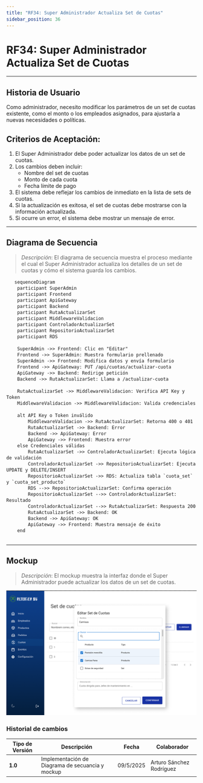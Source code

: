 ```yaml
---
title: "RF34: Super Administrador Actualiza Set de Cuotas"
sidebar_position: 36
---
```


# RF34: Super Administrador Actualiza Set de Cuotas

---

## Historia de Usuario

Como administrador, necesito modificar los parámetros de un set de cuotas existente, como el monto o los empleados asignados, para ajustarla a nuevas necesidades o políticas.

## **Criterios de Aceptación:**

1. El Super Administrador debe poder actualizar los datos de un set de cuotas.
2. Los cambios deben incluir:
   - Nombre del set de cuotas
   - Monto de cada cuota
   - Fecha límite de pago
3. El sistema debe reflejar los cambios de inmediato en la lista de sets de cuotas.
4. Si la actualización es exitosa, el set de cuotas debe mostrarse con la información actualizada.
5. Si ocurre un error, el sistema debe mostrar un mensaje de error.

---

## **Diagrama de Secuencia**

> _Descripción_: El diagrama de secuencia muestra el proceso mediante el cual el Super Administrador actualiza los detalles de un set de cuotas y cómo el sistema guarda los cambios.

```mermaid
   sequenceDiagram
    participant SuperAdmin
    participant Frontend
    participant ApiGateway
    participant Backend
    participant RutaActualizarSet
    participant MiddlewareValidacion
    participant ControladorActualizarSet
    participant RepositorioActualizarSet
    participant RDS

    SuperAdmin ->> Frontend: Clic en "Editar"
    Frontend ->> SuperAdmin: Muestra formulario prellenado
    SuperAdmin ->> Frontend: Modifica datos y envía formulario
    Frontend ->> ApiGateway: PUT /api/cuotas/actualizar-cuota
    ApiGateway ->> Backend: Redirige petición
    Backend ->> RutaActualizarSet: Llama a /actualizar-cuota

    RutaActualizarSet ->> MiddlewareValidacion: Verifica API Key y Token
    MiddlewareValidacion ->> MiddlewareValidacion: Valida credenciales

    alt API Key o Token inválido
        MiddlewareValidacion ->> RutaActualizarSet: Retorna 400 o 401
        RutaActualizarSet ->> Backend: Error
        Backend ->> ApiGateway: Error
        ApiGateway ->> Frontend: Muestra error
    else Credenciales válidas
        RutaActualizarSet ->> ControladorActualizarSet: Ejecuta lógica de validación
        ControladorActualizarSet ->> RepositorioActualizarSet: Ejecuta UPDATE y DELETE/INSERT
        RepositorioActualizarSet ->> RDS: Actualiza tabla `cuota_set` y `cuota_set_producto`
        RDS -->> RepositorioActualizarSet: Confirma operación
        RepositorioActualizarSet -->> ControladorActualizarSet: Resultado
        ControladorActualizarSet -->> RutaActualizarSet: Respuesta 200
        RutaActualizarSet ->> Backend: OK
        Backend ->> ApiGateway: OK
        ApiGateway ->> Frontend: Muestra mensaje de éxito
    end


```

---

## **Mockup**

> _Descripción_: El mockup muestra la interfaz donde el Super Administrador puede actualizar los datos de un set de cuotas.

![alt text](<imagenes/EditarSetdeCuotas.png>)


### Historial de cambios

| **Tipo de Versión** | **Descripción**                        | **Fecha** | **Colaborador**               |
| ------------------- | -------------------------------------- | --------- | ----------------------------- |
| **1.0**             | Implementación de Diagrama de secuancia y mockup | 09/5/2025 | Arturo Sánchez Rodríguez|